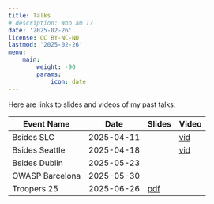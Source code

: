```yaml
---
title: Talks
# description: Who am I?
date: '2025-02-26'
license: CC BY-NC-ND
lastmod: '2025-02-26'
menu:
    main: 
        weight: -90
        params:
            icon: date
---
```


Here are links to slides and videos of my past talks:

| Event Name                    | Date       | Slides                        | Video                                   |
| ------------------------------|------------|-------------------------------|-----------------------------------------|
| Bsides SLC                    | 2025-04-11 |                               | [vid](https://youtu.be/ietRMyixf1c) |
| Bsides Seattle                | 2025-04-18 |                               | [vid](https://youtu.be/z9ulqpQvhkg) |
| Bsides Dublin                 | 2025-05-23 |                               |                                         |
| OWASP Barcelona               | 2025-05-30 |                               |                                         |
| Troopers 25                   | 2025-06-26 | [pdf](/pdf/TROOPERS25.pdf)    |                                            |